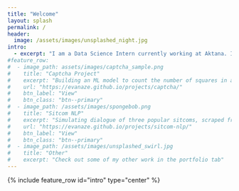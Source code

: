 ```yaml
---
title: "Welcome"
layout: splash
permalink: /
header:
  image: /assets/images/unsplashed_night.jpg
intro: 
  - excerpt: "I am a Data Science Intern currently working at Aktana. I also am a Developer Advocate for [Amberdata](http://amberdata.io). I love math, science, finance, music, and more."
#feature_row:
#  - image_path: assets/images/captcha_sample.png
#    title: "Captcha Project"
#    excerpt: "Building an ML model to count the number of squares in a noisy image."
#    url: "https://evanaze.github.io/projects/captcha/"
#    btn_label: "View"
#    btn_class: "btn--primary"
#  - image_path: /assets/images/spongebob.png
#    title: "Sitcom NLP"
#    excerpt: "Simulating dialogue of three popular sitcoms, scraped from online sources."
#    url: "https://evanaze.github.io/projects/sitcom-nlp/"
#    btn_label: "View"
#    btn_class: "btn--primary"
#  - image_path: /assets/images/unsplashed_swirl.jpg
#    title: "Other"
#    excerpt: "Check out some of my other work in the portfolio tab"
---
```


{% include feature_row id="intro" type="center" %}